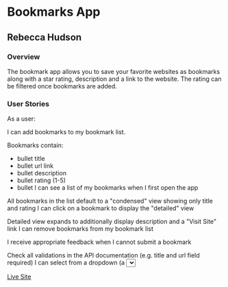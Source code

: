 # Bookmarks App

## Rebecca Hudson

### Overview

The bookmark app allows you to save your favorite websites as bookmarks along with a star rating, description and a link to the website. The rating can be filtered once bookmarks are added.

### User Stories

As a user:

I can add bookmarks to my bookmark list. 

Bookmarks contain:
- bullet title
- bullet url link
- bullet description
- bullet rating (1-5)
- bullet I can see a list of my bookmarks when I first open the app

All bookmarks in the list default to a "condensed" view showing only title and rating
I can click on a bookmark to display the "detailed" view

Detailed view expands to additionally display description and a "Visit Site" link
I can remove bookmarks from my bookmark list

I receive appropriate feedback when I cannot submit a bookmark

Check all validations in the API documentation (e.g. title and url field required)
I can select from a dropdown (a <select> element) a "minimum rating" to filter the list by all bookmarks rated at or above the chosen selection

[Live Site](https://thinkful-ei-panda.github.io/rhudson-bookmarks-app/)
